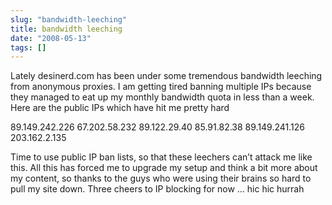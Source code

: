 ```yaml
---
slug: "bandwidth-leeching"
title: bandwidth leeching
date: "2008-05-13"
tags: []
---
```

Lately desinerd.com has been under some tremendous bandwidth leeching from anonymous proxies. I am getting tired banning multiple IPs because they managed to eat up my monthly bandwidth quota in less than a week. Here are the public IPs which have hit me pretty hard

89.149.242.226
67.202.58.232
89.122.29.40
85.91.82.38
89.149.241.126
203.162.2.135

Time to use public IP ban lists, so that these leechers can’t attack me like this. All this has forced me to upgrade my setup and think a bit more about my content, so thanks to the guys who were using their brains so hard to pull my site down. Three cheers to IP blocking for now … hic hic hurrah
